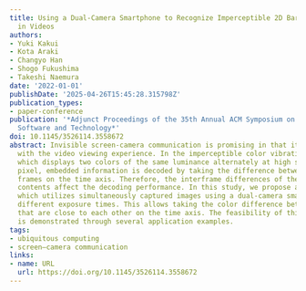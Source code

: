 ```yaml
---
title: Using a Dual-Camera Smartphone to Recognize Imperceptible 2D Barcodes Embedded
  in Videos
authors:
- Yuki Kakui
- Kota Araki
- Changyo Han
- Shogo Fukushima
- Takeshi Naemura
date: '2022-01-01'
publishDate: '2025-04-26T15:45:28.315798Z'
publication_types:
- paper-conference
publication: '*Adjunct Proceedings of the 35th Annual ACM Symposium on User Interface
  Software and Technology*'
doi: 10.1145/3526114.3558672
abstract: Invisible screen-camera communication is promising in that it does not interfere
  with the video viewing experience. In the imperceptible color vibration method,
  which displays two colors of the same luminance alternately at high speed for each
  pixel, embedded information is decoded by taking the difference between distant
  frames on the time axis. Therefore, the interframe differences of the original video
  contents affect the decoding performance. In this study, we propose a decoding method
  which utilizes simultaneously captured images using a dual-camera smartphone with
  different exposure times. This allows taking the color difference between the frames
  that are close to each other on the time axis. The feasibility of this approach
  is demonstrated through several application examples.
tags:
- ubiquitous computing
- screen–camera communication
links:
- name: URL
  url: https://doi.org/10.1145/3526114.3558672
---
```

